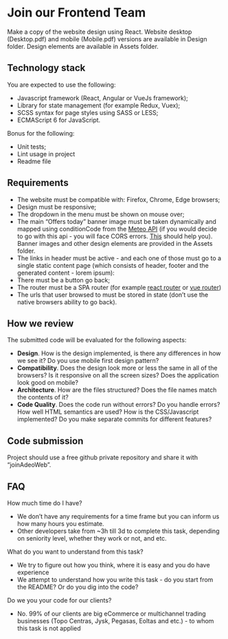 Join our Frontend Team
======================

Make a copy of the website design using React. Website desktop (Desktop.pdf) and mobile (Mobile.pdf) versions are available in Design folder. Design elements are available in Assets folder.

## Technology stack

You are expected to use the following:
- Javascript framework (React, Angular or VueJs framework);
- Library for state management (for example Redux, Vuex);
- SCSS syntax for page styles using SASS or LESS;
- ECMAScript 6 for JavaScript.

Bonus for the following:
- Unit tests;
- Lint usage in project
- Readme file

## Requirements

- The website must be compatible with: Firefox, Chrome, Edge browsers;
- Design must be responsive;
- The dropdown in the menu must be shown on mouse over;
- The main “Offers today” banner image must be taken dynamically and mapped using conditionCode from the [Meteo API](https://api.meteo.lt) (if you would decide to go with this api - you will face CORS errors. [This](https://github.com/Rob--W/cors-anywhere/#documentation) should help you). Banner images and other design elements are provided in the Assets folder.
- The links in header must be active - and each one of those must go to a single static content page (which consists of header, footer and the generated content - lorem ipsum):
- There must be a button go back;
- The router must be a SPA router (for example [react router](https://reactrouter.com) or [vue router](https://router.vuejs.org))
- The urls that user browsed to must be stored in state (don’t use the native browsers ability to go back).

## How we review

The submitted code will be evaluated for the following aspects:
-  **Design**. How is the design implemented, is there any differences in how we see it? Do you use mobile first design pattern?
-  **Compatibility**. Does the design look more or less the same in all of the browsers? Is it responsive on all the screen sizes? Does the application look good on mobile?
-  **Architecture**. How are the files structured? Does the file names match the contents of it?
-  **Code Quality**. Does the code run without errors? Do you handle errors? How well HTML semantics are used? How is the CSS/Javascript implemented? Do you make separate commits for different features?

## Code submission

Project should use a free github private repository and share it with “joinAdeoWeb”.

## FAQ

How much time do I have?
- We don’t have any requirements for a time frame but you can inform us how many hours you estimate.
- Other developers take from ~3h till 3d to complete this task, depending on seniority level, whether they work or not, and etc.

What do you want to understand from this task?
- We try to figure out how you think, where it is easy and you do have experience
- We attempt to understand how you write this task - do you start from the README? Or do you dig into the code?

Do we you your code for our clients?
- No. 99% of our clients are big eCommerce or multichannel trading businesses (Topo Centras, Jysk, Pegasas, Eoltas and etc.) - to whom this task is not applied